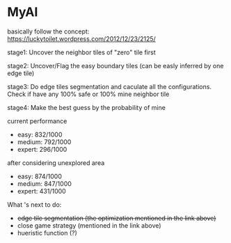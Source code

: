 # MyAI

basically follow the concept: https://luckytoilet.wordpress.com/2012/12/23/2125/



stage1: Uncover the neighbor tiles of "zero" tile first

stage2: Uncover/Flag the easy boundary tiles (can be easly inferred by one edge tile)

stage3: Do edge tiles segmentation and caculate all the configurations. Check if have any 100% safe or 100% mine neighbor tile

stage4: Make the best guess by the probability of mine



current performance

- easy: 832/1000
- medium: 792/1000
- expert: 296/1000



after considering unexplored area

- easy: 874/1000
- medium: 847/1000
- expert: 431/1000



What 's next to do: 

- ~~edge tile segmentation (the optimization mentioned in the link above)~~
- close game strategy (mentioned in the link above)
- hueristic function (?)